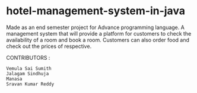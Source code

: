 # hotel-management-system-in-java
Made as an end semester project for Advance programming language. A management system that will provide a platform for customers to check the availability of a room and book a room. Customers can also order food and check out the prices of respective.

CONTRIBUTORS :

	Vemula Sai Sumith
	Jalagam Sindhuja
	Manasa
	Sravan Kumar Reddy
